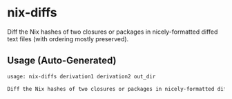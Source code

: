 # nix-diffs

Diff the Nix hashes of two closures or packages in nicely-formatted diffed text files (with ordering mostly preserved).


## Usage (Auto-Generated)

```bash
usage: nix-diffs derivation1 derivation2 out_dir

Diff the Nix hashes of two closures or packages in nicely-formatted diffed text files (with ordering mostly preserved).


```


